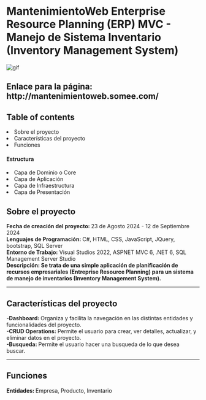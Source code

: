 # MantenimientoWeb Enterprise Resource Planning (ERP) MVC - Manejo de Sistema Inventario (Inventory Management System)
 
![gif](https://user-images.githubusercontent.com/74038190/219923823-bf1ce878-c6b8-4faa-be07-93e6b1006521.gif)

<h2>Enlace para la página: http://mantenimientoweb.somee.com/</h2>
<h2>Table of contents</h2>
 <li>Sobre el proyecto</li>
 <li>Características del proyecto</li>
 <li>Funciones</li>
<h4>Estructura</h4>
     <li>Capa de Dominio o Core</li>
     <li>Capa de Aplicación</li>
     <li>Capa de Infraestructura</li>
     <li>Capa de Presentación</li>

<h2>Sobre el proyecto</h2>
<b>Fecha de creación del proyecto: </b> 23 de Agosto 2024 - 12 de Septiembre 2024
<br>
<b>Lenguajes de Programación: </b> C#, HTML, CSS, JavaScript, JQuery, bootstrap, SQL Server
<br>
<b>Entorno de Trabajo:</b> Visual Studios 2022, ASPNET MVC 6, .NET 6, SQL Management Server Studio
<br>
<b>Descripción: Se trata de una simple aplicación de planificación de recursos empresariales (Entreprise Resource Planning) para un sistema de manejo de inventarios (Inventory Management System).</b>
<hr>
<h2>Características del proyecto</h2>
<b>-Dashboard: </b> Organiza y facilita la navegación en las distintas entidades y funcionalidades del proyecto. <br>
<b>-CRUD Operations: </b> Permite el usuario para crear, ver detalles, actualizar, y eliminar datos en el proyecto. <br>
<b>-Busqueda: </b> Permite el usuario hacer una busqueda de lo que desea buscar.

<hr>
<h2>Funciones</h2>
<b>Entidades: </b> Empresa, Producto, Inventario

